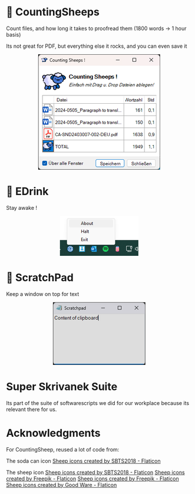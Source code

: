 
# 💽 CountingSheeps

Count files, and how long it takes to proofread them (1800 words -> 1 hour basis)

Its not great for PDF, but everything else it rocks, and you can even save it


<div align="center">
    <img src="https://github.com/teamcons/PS-Whimsiness/blob/main/images/Screenshot CountingSheeps.png" /></td>
</div>



# 💽 EDrink

Stay awake !


<div align="center">
    <img src="https://github.com/teamcons/PS-Whimsiness/blob/main/images/Screenshot EDrink.png" /></td>
</div>



# 💽 ScratchPad

Keep a window on top for text


<div align="center">
    <img src="https://github.com/teamcons/PS-Whimsiness/blob/main/images/Screenshot ScratchPad.png" /></td>
</div>





# Super Skrivanek Suite

Its part of the suite of softwarescripts we did for our workplace because its relevant there for us.


# Acknowledgments

For CountingSheep, reused a lot of code from:


The soda can icon
<a href="https://www.flaticon.com/free-icons/sheep" title="sheep icons">Sheep icons created by SBTS2018 - Flaticon</a>


The sheep icon
<a href="https://www.flaticon.com/free-icons/sheep" title="sheep icons">Sheep icons created by SBTS2018 - Flaticon</a>
<a href="https://www.flaticon.com/free-icons/sheep" title="sheep icons">Sheep icons created by Freepik - Flaticon</a>
<a href="https://www.flaticon.com/free-icons/sheep" title="sheep icons">Sheep icons created by Freepik - Flaticon</a>
<a href="https://www.flaticon.com/free-icons/sheep" title="sheep icons">Sheep icons created by Good Ware - Flaticon</a>